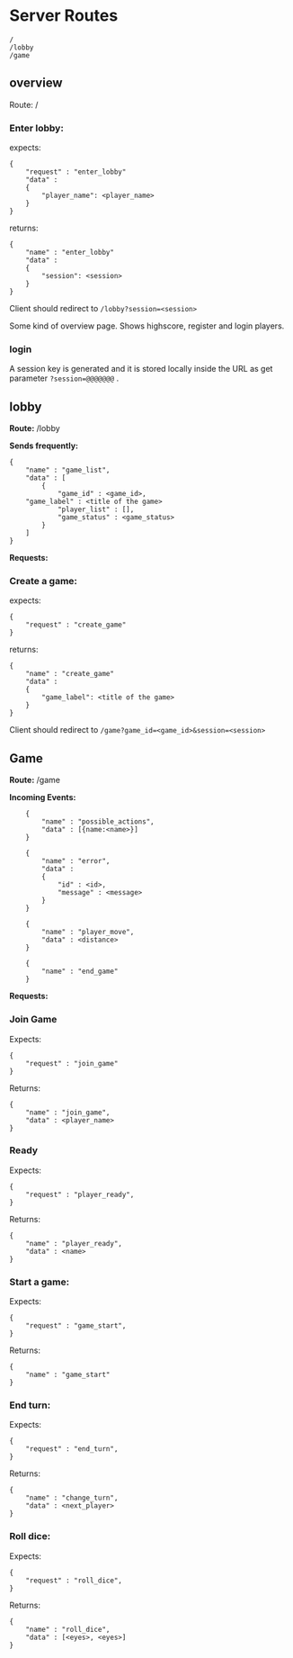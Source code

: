 
# Server Routes
```
/  
/lobby  
/game
```

## overview
Route: /

### Enter lobby:
expects:

    {
	    "request" : "enter_lobby"
	    "data" : 
        { 
            "player_name": <player_name>
        }
    }
returns:

    {
	    "name" : "enter_lobby"
	    "data" : 
        { 
            "session": <session>
        }
    }

Client should redirect to ```/lobby?session=<session>```

Some kind of overview page. Shows highscore, register and login players. 

### login 
A session key is generated and it is stored locally inside the URL as get parameter `?session=@@@@@@@` .

## lobby 
__Route:__ /lobby

__Sends frequently:__

    {
        "name" : "game_list",
        "data" : [
            {
                "game_id" : <game_id>,
		"game_label" : <title of the game>
                "player_list" : [],
                "game_status" : <game_status>
            }
        ]
    }

__Requests:__
### Create a game:
expects:

    {
	    "request" : "create_game"
    }
returns:

    {
	    "name" : "create_game"
	    "data" : 
        { 
            "game_label": <title of the game>
        }
    }

Client should redirect to ```/game?game_id=<game_id>&session=<session>```

## Game
__Route:__ /game

__Incoming Events:__
```
    {
        "name" : "possible_actions",
        "data" : [{name:<name>}]
    }
```
```
    {
        "name" : "error",
        "data" : 
        {
            "id" : <id>,
            "message" : <message>
        }
    }
```
```
    {
        "name" : "player_move",
        "data" : <distance>
    }
```
```
    {
        "name" : "end_game"
    }
```

__Requests:__
### Join Game
Expects:

    {
	    "request" : "join_game"
    }

Returns:

    {
        "name" : "join_game", 
        "data" : <player_name>
    }
### Ready
Expects:

    {
	    "request" : "player_ready", 
    }

Returns:

    {
        "name" : "player_ready", 
        "data" : <name>
    }

### Start a game:
Expects:

    {
	    "request" : "game_start", 
    }

Returns:

    {
	    "name" : "game_start" 
    }

### End turn:
Expects:

    {
	    "request" : "end_turn", 
    }

Returns:

    {
        "name" : "change_turn",
        "data" : <next_player> 
    }

### Roll dice:
Expects:

    {
	    "request" : "roll_dice", 
    }

Returns:

    {
        "name" : "roll_dice",
        "data" : [<eyes>, <eyes>]
    }
